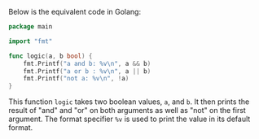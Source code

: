  Below is the equivalent code in Golang:

```go
package main

import "fmt"

func logic(a, b bool) {
	fmt.Printf("a and b: %v\n", a && b)
	fmt.Printf("a or b : %v\n", a || b)
	fmt.Printf("not a: %v\n", !a)
}
```
This function `logic` takes two boolean values, `a`, and `b`. It then prints the result of "and" and "or" on both arguments as well as "not" on the first argument. The format specifier `%v` is used to print the value in its default format.

